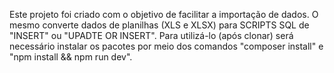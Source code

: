 Este projeto foi criado com o objetivo de facilitar a importação de dados. O mesmo converte dados de planilhas (XLS e XLSX) para SCRIPTS SQL de "INSERT" ou "UPADTE OR INSERT". Para utilizá-lo (após clonar) será necessário instalar os pacotes por meio dos comandos "composer install" e "npm install && npm run dev".
